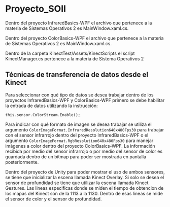 # Proyecto_SOII

Dentro del proyecto InfraredBasics-WPF el archivo que pertenece a la materia de Sistemas Operativos 2 es MainWindow.xaml.cs.

Dentro del proyecto ColorBasics-WPF el archivo que pertenece a la materia de Sistemas Operativos 2 es MainWindow.xaml.cs.

Dentro de la carpeta KinectTest/Assets/KinectScripts el script KinectManager.cs pertenece a la materia de Sistema Operativos 2

## Técnicas de transferencia de datos desde el Kinect


Para seleccionar con qué tipo de datos se desea trabajar dentro de los proyectos InfraredBasics-WPF y ColorBasics-WPF primero se debe habilitar la entrada de datos utilizando la instrucción: 

```this.sensor.ColorStream.Enable();```

Para indicar con qué formato de imagen se desea trabajar se utiliza el argumento `ColorImageFormat.InfraredResolution640x480Fps30` para trabajar con el sensor infrarrojo dentro del proyecto InfraredBasics-WPF o el argumento `ColorImageFormat.RgbResolution640x480Fps30` para manejar imágenes a color dentro del proyecto ColorBasics-WPF. La información recibida por medio del sensor infrarrojo o por medio del sensor de color es guardada dentro de un bitmap para poder ser mostrada en pantalla posteriormente.


Dentro del proyecto de Unity para poder mostrar el uso de ambos sensores, se tiene que inicializar la escena llamada Kinect Overlay. Si solo se desea el sensor de profundidad se tiene que utilizar la escena llamada Kinect Gestures. Las lineas especificas donde se miden el tiempo de obtencion de los mapas del Kinect son de la 1113 a la 1130. Dentro de esas lineas se mide el sensor de color y el sensor de profundidad.
